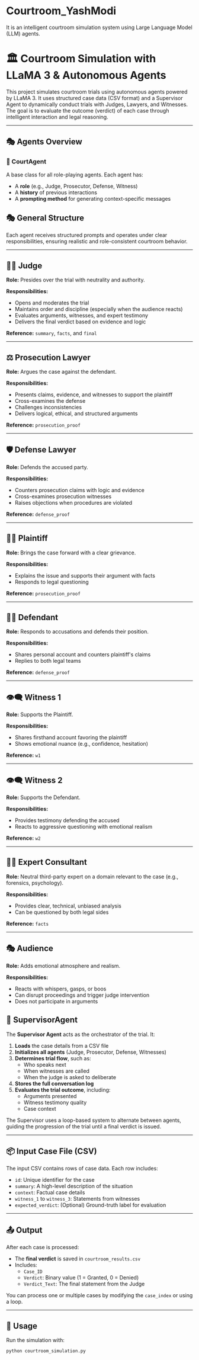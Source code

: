 # Courtroom_YashModi
It is an intelligent courtroom simulation system using Large Language Model (LLM) agents. 

# 🏛️ Courtroom Simulation with LLaMA 3 & Autonomous Agents

This project simulates courtroom trials using autonomous agents powered by LLaMA 3. It uses structured case data (CSV format) and a Supervisor Agent to dynamically conduct trials with Judges, Lawyers, and Witnesses. The goal is to evaluate the outcome (verdict) of each case through intelligent interaction and legal reasoning.

---

## 🎭 Agents Overview

### 🔹 CourtAgent
A base class for all role-playing agents. Each agent has:
- A **role** (e.g., Judge, Prosecutor, Defense, Witness)
- A **history** of previous interactions
- A **prompting method** for generating context-specific messages

## 🎭 General Structure
Each agent receives structured prompts and operates under clear responsibilities, ensuring realistic and role-consistent courtroom behavior.

---

## 👨‍⚖️ Judge

**Role:** Presides over the trial with neutrality and authority.

**Responsibilities:**
- Opens and moderates the trial
- Maintains order and discipline (especially when the audience reacts)
- Evaluates arguments, witnesses, and expert testimony
- Delivers the final verdict based on evidence and logic

**Reference:** `summary`, `facts`, and `final`

---

## ⚖️ Prosecution Lawyer

**Role:** Argues the case against the defendant.

**Responsibilities:**
- Presents claims, evidence, and witnesses to support the plaintiff
- Cross-examines the defense
- Challenges inconsistencies
- Delivers logical, ethical, and structured arguments

**Reference:** `prosecution_proof`

---

## 🛡️ Defense Lawyer

**Role:** Defends the accused party.

**Responsibilities:**
- Counters prosecution claims with logic and evidence
- Cross-examines prosecution witnesses
- Raises objections when procedures are violated

**Reference:** `defense_proof`

---

## 👨‍💼 Plaintiff

**Role:** Brings the case forward with a clear grievance.

**Responsibilities:**
- Explains the issue and supports their argument with facts
- Responds to legal questioning

**Reference:** `prosecution_proof`

---

## 👨‍💼 Defendant

**Role:** Responds to accusations and defends their position.

**Responsibilities:**
- Shares personal account and counters plaintiff's claims
- Replies to both legal teams

**Reference:** `defense_proof`

---

## 👁️‍🗨️ Witness 1

**Role:** Supports the Plaintiff.

**Responsibilities:**
- Shares firsthand account favoring the plaintiff
- Shows emotional nuance (e.g., confidence, hesitation)

**Reference:** `w1`

---

## 👁️‍🗨️ Witness 2

**Role:** Supports the Defendant.

**Responsibilities:**
- Provides testimony defending the accused
- Reacts to aggressive questioning with emotional realism

**Reference:** `w2`

---

## 👨‍🔬 Expert Consultant

**Role:** Neutral third-party expert on a domain relevant to the case (e.g., forensics, psychology).

**Responsibilities:**
- Provides clear, technical, unbiased analysis
- Can be questioned by both legal sides

**Reference:** `facts`

---

## 🎭 Audience

**Role:** Adds emotional atmosphere and realism.

**Responsibilities:**
- Reacts with whispers, gasps, or boos
- Can disrupt proceedings and trigger judge intervention
- Does not participate in arguments


## 🧠 SupervisorAgent

The **Supervisor Agent** acts as the orchestrator of the trial. It:
1. **Loads** the case details from a CSV file
2. **Initializes all agents** (Judge, Prosecutor, Defense, Witnesses)
3. **Determines trial flow**, such as:
   - Who speaks next
   - When witnesses are called
   - When the judge is asked to deliberate
4. **Stores the full conversation log**
5. **Evaluates the trial outcome**, including:
   - Arguments presented
   - Witness testimony quality
   - Case context

The Supervisor uses a loop-based system to alternate between agents, guiding the progression of the trial until a final verdict is issued.

---

## 📦 Input Case File (CSV)

The input CSV contains rows of case data. Each row includes:
- `id`: Unique identifier for the case
- `summary`: A high-level description of the situation
- `context`: Factual case details
- `witness_1` to `witness_3`: Statements from witnesses
- `expected_verdict`: (Optional) Ground-truth label for evaluation

---

## 📤 Output

After each case is processed:
- The **final verdict** is saved in `courtroom_results.csv`
- Includes:
  - `Case_ID`
  - `Verdict`: Binary value (1 = Granted, 0 = Denied)
  - `Verdict_Text`: The final statement from the Judge

You can process one or multiple cases by modifying the `case_index` or using a loop.

---

## 🚀 Usage

Run the simulation with:

```bash
python courtroom_simulation.py
